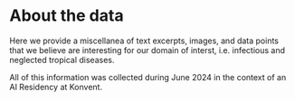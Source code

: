 # About the data

Here we provide a miscellanea of text excerpts, images, and data points that we believe are interesting for our domain of interst, i.e. infectious and neglected tropical diseases.

All of this information was collected during June 2024 in the context of an AI Residency at Konvent.